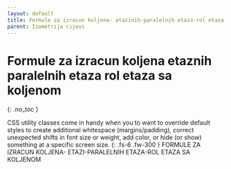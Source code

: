 ```yaml
---
layout: default
title: Formule za izracun koljena- etazinih-paralelnih etaza-rol etaza sa  koljenom
parent: Izometrija cijevi
---
```


# Formule za izracun koljena etaznih paralelnih etaza rol etaza sa koljenom
{: .no_toc }

CSS utility classes come in handy when you to want to override default styles to create additional whitespace (margins/padding), correct unexpected shifts in font size or weight, add color, or hide (or show) something at a specific screen size.
{: .fs-6 .fw-300 }
FORMULE ZA IZRACUN KOLJENA- ETAZI-PARALELNIH ETAZA-ROL ETAZA SA  KOLJENOM